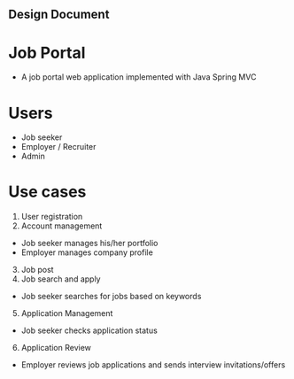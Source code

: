 ## Design Document

# Job Portal
- A job portal web application implemented with Java Spring MVC

# Users
- Job seeker
- Employer / Recruiter
- Admin

# Use cases
1. User registration
2. Account management
- Job seeker manages his/her portfolio
- Employer manages company profile
3. Job post
4. Job search and apply
- Job seeker searches for jobs based on keywords
5. Application Management
- Job seeker checks application status
6. Application Review
- Employer reviews job applications and sends interview invitations/offers